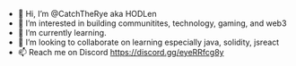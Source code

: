 - 👋 Hi, I’m @CatchTheRye aka HODLen
- 👀 I’m interested in building communitites, technology, gaming, and web3
- 🌱 I’m currently learning.
- 💞️ I’m looking to collaborate on learning especially java, solidity, jsreact
- 📫 Reach me on Discord https://discord.gg/eyeRRfcg8y

<!---
CatchTheRye/CatchTheRye is a ✨ special ✨ repository because its `README.md` (this file) appears on your GitHub profile.
You can click the Preview link to take a look at your changes.
--->
